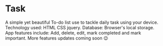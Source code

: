 # Task
A simple yet beautiful To-do list use to tackle daily task using your device.
Technology used: HTML CSS jquery.
Database: Browser's local storage.
App features include: Add, delete, edit, mark completed and mark important.
More features updates coming soon 😉

